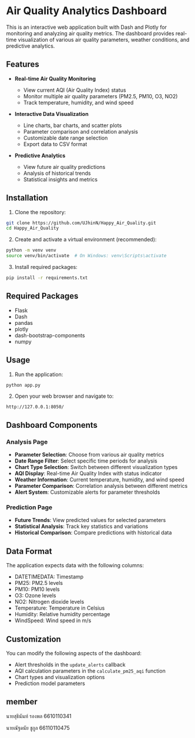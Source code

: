 # Air Quality Analytics Dashboard

This is an interactive web application built with Dash and Plotly for monitoring and analyzing air quality metrics. The dashboard provides real-time visualization of various air quality parameters, weather conditions, and predictive analytics.

## Features

- **Real-time Air Quality Monitoring**
  - View current AQI (Air Quality Index) status
  - Monitor multiple air quality parameters (PM2.5, PM10, O3, NO2)
  - Track temperature, humidity, and wind speed

- **Interactive Data Visualization**
  - Line charts, bar charts, and scatter plots
  - Parameter comparison and correlation analysis
  - Customizable date range selection
  - Export data to CSV format

- **Predictive Analytics**
  - View future air quality predictions
  - Analysis of historical trends
  - Statistical insights and metrics

## Installation

1. Clone the repository:
```bash
git clone https://github.com/UJhinN/Happy_Air_Quality.git
cd Happy_Air_Quality
```

2. Create and activate a virtual environment (recommended):
```bash
python -m venv venv
source venv/bin/activate  # On Windows: venv\Scripts\activate
```

3. Install required packages:
```bash
pip install -r requirements.txt
```

## Required Packages

- Flask
- Dash
- pandas
- plotly
- dash-bootstrap-components
- numpy

## Usage

1. Run the application:
```bash
python app.py
```

2. Open your web browser and navigate to:
```
http://127.0.0.1:8050/
```

## Dashboard Components

### Analysis Page
- **Parameter Selection**: Choose from various air quality metrics
- **Date Range Filter**: Select specific time periods for analysis
- **Chart Type Selection**: Switch between different visualization types
- **AQI Display**: Real-time Air Quality Index with status indicator
- **Weather Information**: Current temperature, humidity, and wind speed
- **Parameter Comparison**: Correlation analysis between different metrics
- **Alert System**: Customizable alerts for parameter thresholds

### Prediction Page
- **Future Trends**: View predicted values for selected parameters
- **Statistical Analysis**: Track key statistics and variations
- **Historical Comparison**: Compare predictions with historical data

## Data Format

The application expects data with the following columns:
- DATETIMEDATA: Timestamp
- PM25: PM2.5 levels
- PM10: PM10 levels
- O3: Ozone levels
- NO2: Nitrogen dioxide levels
- Temperature: Temperature in Celsius
- Humidity: Relative humidity percentage
- WindSpeed: Wind speed in m/s

## Customization

You can modify the following aspects of the dashboard:
- Alert thresholds in the `update_alerts` callback
- AQI calculation parameters in the `calculate_pm25_aqi` function
- Chart types and visualization options
- Prediction model parameters


## member
นายสุธินันท์ รองพล 6610110341

นายณัฐดนัย ชูกูล 66110110475


